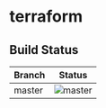 # terraform

## Build Status

| Branch    | Status                                                                                               |
| --------- | ---------------------------------------------------------------------------------------------------- |
| master    | ![master](https://github.com/tgardiner/terraform/actions/workflows/push.yml/badge.svg?branch=master) |
